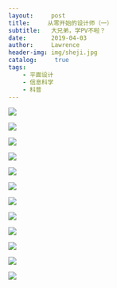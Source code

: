 ```yaml
---
layout:     post
title:     从零开始的设计师（一）
subtitle:   大兄弟，学PV不啦？
date:       2019-04-03
author:     Lawrence
header-img: img/sheji.jpg
catalog: 	 true
tags:
    - 平面设计
    - 信息科学
    - 科普
---
```

![](https://s2.ax1x.com/2019/05/18/EXQmOe.png)

![](https://lawrence-1251535219.cos.ap-chengdu.myqcloud.com/%E6%96%B0%E5%BB%BA%20DOCX%20%E6%96%87%E6%A1%A3_02.png?q-sign-algorithm=sha1&q-ak=AKID2hlHmLgqsvgMHtw4ZfN5xJ9jW8rUc8AQ&q-sign-time=1558189184;1558190984&q-key-time=1558189184;1558190984&q-header-list=&q-url-param-list=&q-signature=f355f8835b04a66bbaf01416b1209435e3db64d4&x-cos-security-token=2b395cac68cbb5111fcf6bd4a54b404bc652f63110001)

![](https://lawrence-1251535219.cos.ap-chengdu.myqcloud.com/%E6%96%B0%E5%BB%BA%20DOCX%20%E6%96%87%E6%A1%A3_03.png?q-sign-algorithm=sha1&q-ak=AKIDo5KMwgh33Dq3ZVskHMGtp06sTu8Z2gqQ&q-sign-time=1558189209;1558191009&q-key-time=1558189209;1558191009&q-header-list=&q-url-param-list=&q-signature=8ac219c2c4c330b4e8489297d655ca081470541e&x-cos-security-token=aa38057da4b047e50b0ab36e131d587f301b71bb10001)

![](https://s2.ax1x.com/2019/05/18/EXQKwd.png)

![](https://s2.ax1x.com/2019/05/18/EXQeyD.png)

![](https://s2.ax1x.com/2019/05/18/EXQueH.png)

![](https://lawrence-1251535219.cos.ap-chengdu.myqcloud.com/%E6%96%B0%E5%BB%BA%20DOCX%20%E6%96%87%E6%A1%A3_07.png?q-sign-algorithm=sha1&q-ak=AKIDq2ug1gcjNd0AfNMf2MKu66NqSgyNxS7X&q-sign-time=1558189233;1558191033&q-key-time=1558189233;1558191033&q-header-list=&q-url-param-list=&q-signature=fc7ce2c741d3de9c4c24fbdc017150d4b34dc43f&x-cos-security-token=8acf61bc58ddb9d5f4596be8ec876a001a22119110001)

![](https://s2.ax1x.com/2019/05/18/EXQMTA.png)

![](https://s2.ax1x.com/2019/05/18/EXQY6S.png)

![](https://s2.ax1x.com/2019/05/18/EXQ1Yt.png)

![](https://s2.ax1x.com/2019/05/18/EXQ3fP.png)

![](https://s2.ax1x.com/2019/05/18/EXQJl8.png)